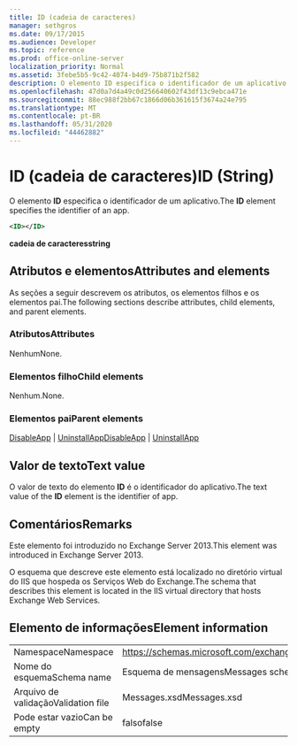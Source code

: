 ```yaml
---
title: ID (cadeia de caracteres)
manager: sethgros
ms.date: 09/17/2015
ms.audience: Developer
ms.topic: reference
ms.prod: office-online-server
localization_priority: Normal
ms.assetid: 3febe5b5-9c42-4074-b4d9-75b871b2f582
description: O elemento ID especifica o identificador de um aplicativo.
ms.openlocfilehash: 47d0a7d4a49c0d256640602f43df13c9ebca471e
ms.sourcegitcommit: 88ec988f2bb67c1866d06b361615f3674a24e795
ms.translationtype: MT
ms.contentlocale: pt-BR
ms.lasthandoff: 05/31/2020
ms.locfileid: "44462882"
---
```

# <a name="id-string"></a><span data-ttu-id="8c54f-103">ID (cadeia de caracteres)</span><span class="sxs-lookup"><span data-stu-id="8c54f-103">ID (String)</span></span>

<span data-ttu-id="8c54f-104">O elemento **ID** especifica o identificador de um aplicativo.</span><span class="sxs-lookup"><span data-stu-id="8c54f-104">The **ID** element specifies the identifier of an app.</span></span> 
  
```XML
<ID></ID>
```

 <span data-ttu-id="8c54f-105">**cadeia de caracteres**</span><span class="sxs-lookup"><span data-stu-id="8c54f-105">**string**</span></span>
## <a name="attributes-and-elements"></a><span data-ttu-id="8c54f-106">Atributos e elementos</span><span class="sxs-lookup"><span data-stu-id="8c54f-106">Attributes and elements</span></span>

<span data-ttu-id="8c54f-107">As seções a seguir descrevem os atributos, os elementos filhos e os elementos pai.</span><span class="sxs-lookup"><span data-stu-id="8c54f-107">The following sections describe attributes, child elements, and parent elements.</span></span>
  
### <a name="attributes"></a><span data-ttu-id="8c54f-108">Atributos</span><span class="sxs-lookup"><span data-stu-id="8c54f-108">Attributes</span></span>

<span data-ttu-id="8c54f-109">Nenhum</span><span class="sxs-lookup"><span data-stu-id="8c54f-109">None.</span></span>
  
### <a name="child-elements"></a><span data-ttu-id="8c54f-110">Elementos filho</span><span class="sxs-lookup"><span data-stu-id="8c54f-110">Child elements</span></span>

<span data-ttu-id="8c54f-111">Nenhum.</span><span class="sxs-lookup"><span data-stu-id="8c54f-111">None.</span></span>
  
### <a name="parent-elements"></a><span data-ttu-id="8c54f-112">Elementos pai</span><span class="sxs-lookup"><span data-stu-id="8c54f-112">Parent elements</span></span>

<span data-ttu-id="8c54f-113">[DisableApp](disableapp.md)  |  [UninstallApp](uninstallapp.md)</span><span class="sxs-lookup"><span data-stu-id="8c54f-113">[DisableApp](disableapp.md) | [UninstallApp](uninstallapp.md)</span></span>
  
## <a name="text-value"></a><span data-ttu-id="8c54f-114">Valor de texto</span><span class="sxs-lookup"><span data-stu-id="8c54f-114">Text value</span></span>

<span data-ttu-id="8c54f-115">O valor de texto do elemento **ID** é o identificador do aplicativo.</span><span class="sxs-lookup"><span data-stu-id="8c54f-115">The text value of the **ID** element is the identifier of app.</span></span> 
  
## <a name="remarks"></a><span data-ttu-id="8c54f-116">Comentários</span><span class="sxs-lookup"><span data-stu-id="8c54f-116">Remarks</span></span>

<span data-ttu-id="8c54f-117">Este elemento foi introduzido no Exchange Server 2013.</span><span class="sxs-lookup"><span data-stu-id="8c54f-117">This element was introduced in Exchange Server 2013.</span></span>
  
<span data-ttu-id="8c54f-118">O esquema que descreve este elemento está localizado no diretório virtual do IIS que hospeda os Serviços Web do Exchange.</span><span class="sxs-lookup"><span data-stu-id="8c54f-118">The schema that describes this element is located in the IIS virtual directory that hosts Exchange Web Services.</span></span>
  
## <a name="element-information"></a><span data-ttu-id="8c54f-119">Elemento de informações</span><span class="sxs-lookup"><span data-stu-id="8c54f-119">Element information</span></span>

|||
|:-----|:-----|
|<span data-ttu-id="8c54f-120">Namespace</span><span class="sxs-lookup"><span data-stu-id="8c54f-120">Namespace</span></span>  <br/> |https://schemas.microsoft.com/exchange/services/2006/messages  <br/> |
|<span data-ttu-id="8c54f-121">Nome do esquema</span><span class="sxs-lookup"><span data-stu-id="8c54f-121">Schema name</span></span>  <br/> |<span data-ttu-id="8c54f-122">Esquema de mensagens</span><span class="sxs-lookup"><span data-stu-id="8c54f-122">Messages schema</span></span>  <br/> |
|<span data-ttu-id="8c54f-123">Arquivo de validação</span><span class="sxs-lookup"><span data-stu-id="8c54f-123">Validation file</span></span>  <br/> |<span data-ttu-id="8c54f-124">Messages.xsd</span><span class="sxs-lookup"><span data-stu-id="8c54f-124">Messages.xsd</span></span>  <br/> |
|<span data-ttu-id="8c54f-125">Pode estar vazio</span><span class="sxs-lookup"><span data-stu-id="8c54f-125">Can be empty</span></span>  <br/> |<span data-ttu-id="8c54f-126">falso</span><span class="sxs-lookup"><span data-stu-id="8c54f-126">false</span></span>  <br/> |
   

